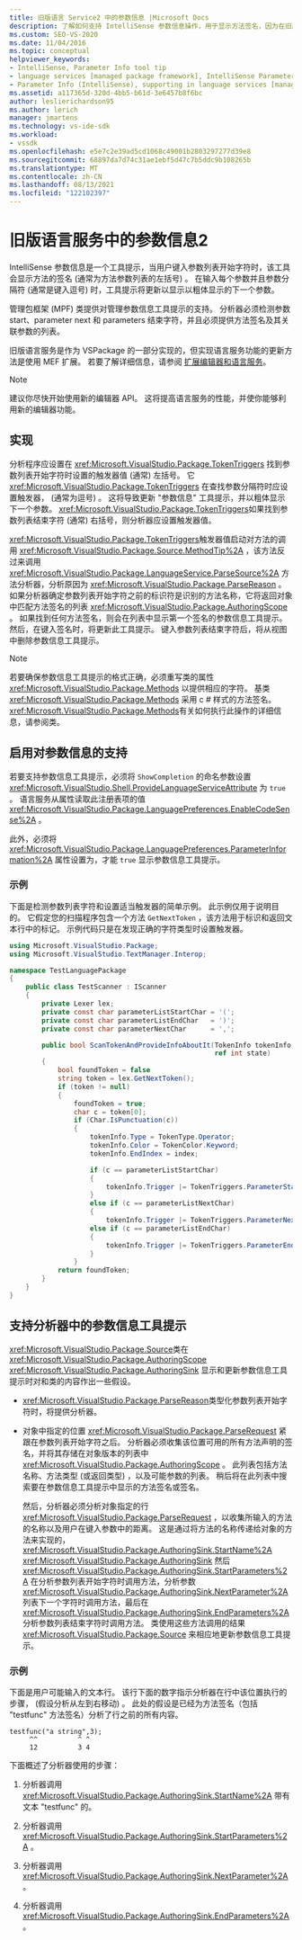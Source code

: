 ```yaml
---
title: 旧版语言 Service2 中的参数信息 |Microsoft Docs
description: 了解如何支持 IntelliSense 参数信息操作，用于显示方法签名，因为在旧版语言服务中键入方法。
ms.custom: SEO-VS-2020
ms.date: 11/04/2016
ms.topic: conceptual
helpviewer_keywords:
- IntelliSense, Parameter Info tool tip
- language services [managed package framework], IntelliSense Parameter Info
- Parameter Info (IntelliSense), supporting in language services [managed package framework]
ms.assetid: a117365d-320d-4bb5-b61d-3e6457b8f6bc
author: leslierichardson95
ms.author: lerich
manager: jmartens
ms.technology: vs-ide-sdk
ms.workload:
- vssdk
ms.openlocfilehash: e5e7c2e39ad5cd1068c49001b2803297277d39e8
ms.sourcegitcommit: 68897da7d74c31ae1ebf5d47c7b5ddc9b108265b
ms.translationtype: MT
ms.contentlocale: zh-CN
ms.lasthandoff: 08/13/2021
ms.locfileid: "122102397"
---
```

# <a name="parameter-info-in-a-legacy-language-service-2"></a>旧版语言服务中的参数信息2
IntelliSense 参数信息是一个工具提示，当用户键入参数列表开始字符时，该工具会显示方法的签名 (通常为方法参数列表的左括号) 。 在输入每个参数并且参数分隔符 (通常是键入逗号) 时，工具提示将更新以显示以粗体显示的下一个参数。

 管理包框架 (MPF) 类提供对管理参数信息工具提示的支持。 分析器必须检测参数 start、parameter next 和 parameters 结束字符，并且必须提供方法签名及其关联参数的列表。

 旧版语言服务是作为 VSPackage 的一部分实现的，但实现语言服务功能的更新方法是使用 MEF 扩展。 若要了解详细信息，请参阅 [扩展编辑器和语言服务](../../extensibility/extending-the-editor-and-language-services.md)。

> [!NOTE]
> 建议你尽快开始使用新的编辑器 API。 这将提高语言服务的性能，并使你能够利用新的编辑器功能。

## <a name="implementation"></a>实现
 分析程序应设置在 <xref:Microsoft.VisualStudio.Package.TokenTriggers> 找到参数列表开始字符时设置的触发器值 (通常) 左括号。 它 <xref:Microsoft.VisualStudio.Package.TokenTriggers> 在查找参数分隔符时应设置触发器， (通常为逗号) 。 这将导致更新 "参数信息" 工具提示，并以粗体显示下一个参数。 <xref:Microsoft.VisualStudio.Package.TokenTriggers>如果找到参数列表结束字符 (通常) 右括号，则分析器应设置触发器值。

 <xref:Microsoft.VisualStudio.Package.TokenTriggers>触发器值启动对方法的调用 <xref:Microsoft.VisualStudio.Package.Source.MethodTip%2A> ，该方法反过来调用 <xref:Microsoft.VisualStudio.Package.LanguageService.ParseSource%2A> 方法分析器，分析原因为 <xref:Microsoft.VisualStudio.Package.ParseReason> 。 如果分析器确定参数列表开始字符之前的标识符是识别的方法名称，它将返回对象中匹配方法签名的列表 <xref:Microsoft.VisualStudio.Package.AuthoringScope> 。 如果找到任何方法签名，则会在列表中显示第一个签名的参数信息工具提示。 然后，在键入签名时，将更新此工具提示。 键入参数列表结束字符后，将从视图中删除参数信息工具提示。

> [!NOTE]
> 若要确保参数信息工具提示的格式正确，必须重写类的属性 <xref:Microsoft.VisualStudio.Package.Methods> 以提供相应的字符。 基类 <xref:Microsoft.VisualStudio.Package.Methods> 采用 c # 样式的方法签名。 <xref:Microsoft.VisualStudio.Package.Methods>有关如何执行此操作的详细信息，请参阅类。

## <a name="enabling-support-for-the-parameter-info"></a>启用对参数信息的支持
 若要支持参数信息工具提示，必须将 `ShowCompletion` 的命名参数设置 <xref:Microsoft.VisualStudio.Shell.ProvideLanguageServiceAttribute> 为 `true` 。 语言服务从属性读取此注册表项的值 <xref:Microsoft.VisualStudio.Package.LanguagePreferences.EnableCodeSense%2A> 。

 此外，必须将 <xref:Microsoft.VisualStudio.Package.LanguagePreferences.ParameterInformation%2A> 属性设置为，才能 `true` 显示参数信息工具提示。

### <a name="example"></a>示例
 下面是检测参数列表字符和设置适当触发器的简单示例。 此示例仅用于说明目的。 它假定您的扫描程序包含一个方法 `GetNextToken` ，该方法用于标识和返回文本行中的标记。 示例代码只是在发现正确的字符类型时设置触发器。

```csharp
using Microsoft.VisualStudio.Package;
using Microsoft.VisualStudio.TextManager.Interop;

namespace TestLanguagePackage
{
    public class TestScanner : IScanner
    {
        private Lexer lex;
        private const char parameterListStartChar = '(';
        private const char parameterListEndChar   = ')';
        private const char parameterNextChar      = ',';

        public bool ScanTokenAndProvideInfoAboutIt(TokenInfo tokenInfo,
                                                   ref int state)
        {
            bool foundToken = false
            string token = lex.GetNextToken();
            if (token != null)
            {
                foundToken = true;
                char c = token[0];
                if (Char.IsPunctuation(c))
                {
                    tokenInfo.Type = TokenType.Operator;
                    tokenInfo.Color = TokenColor.Keyword;
                    tokenInfo.EndIndex = index;

                    if (c == parameterListStartChar)
                    {
                        tokenInfo.Trigger |= TokenTriggers.ParameterStart;
                    }
                    else if (c == parameterListNextChar)
                    {
                        tokenInfo.Trigger |= TokenTriggers.ParameterNext;
                    else if (c == parameterListEndChar)
                    {
                        tokenInfo.Trigger |= TokenTriggers.ParameterEnd;
                    }
                }
            return foundToken;
        }
    }
}
```

## <a name="supporting-the-parameter-info-tooltip-in-the-parser"></a>支持分析器中的参数信息工具提示
 <xref:Microsoft.VisualStudio.Package.Source>类在 <xref:Microsoft.VisualStudio.Package.AuthoringScope> <xref:Microsoft.VisualStudio.Package.AuthoringSink> 显示和更新参数信息工具提示时对和类的内容作出一些假设。

- <xref:Microsoft.VisualStudio.Package.ParseReason>类型化参数列表开始字符时，将提供分析器。

- 对象中指定的位置 <xref:Microsoft.VisualStudio.Package.ParseRequest> 紧跟在参数列表开始字符之后。 分析器必须收集该位置可用的所有方法声明的签名，并将其存储在对象版本的列表中 <xref:Microsoft.VisualStudio.Package.AuthoringScope> 。 此列表包括方法名称、方法类型 (或返回类型) ，以及可能参数的列表。 稍后将在此列表中搜索要在参数信息工具提示中显示的方法签名或签名。

  然后，分析器必须分析对象指定的行 <xref:Microsoft.VisualStudio.Package.ParseRequest> ，以收集所输入的方法的名称以及用户在键入参数中的距离。 这是通过将方法的名称传递给对象的方法来实现的， <xref:Microsoft.VisualStudio.Package.AuthoringSink.StartName%2A> <xref:Microsoft.VisualStudio.Package.AuthoringSink> 然后 <xref:Microsoft.VisualStudio.Package.AuthoringSink.StartParameters%2A> 在分析参数列表开始字符时调用方法，分析参数 <xref:Microsoft.VisualStudio.Package.AuthoringSink.NextParameter%2A> 列表下一个字符时调用方法，最后在 <xref:Microsoft.VisualStudio.Package.AuthoringSink.EndParameters%2A> 分析参数列表结束字符时调用方法。 类使用这些方法调用的结果 <xref:Microsoft.VisualStudio.Package.Source> 来相应地更新参数信息工具提示。

### <a name="example"></a>示例
 下面是用户可能输入的文本行。 该行下面的数字指示分析器在行中该位置执行的步骤， (假设分析从左到右移动) 。 此处的假设是已经为方法签名（包括 "testfunc" 方法签名）分析了行之前的所有内容。

```
testfunc("a string",3);
     ^^          ^ ^
     12          3 4
```

 下面概述了分析器使用的步骤：

1. 分析器调用 <xref:Microsoft.VisualStudio.Package.AuthoringSink.StartName%2A> 带有文本 "testfunc" 的。

2. 分析器调用 <xref:Microsoft.VisualStudio.Package.AuthoringSink.StartParameters%2A> 。

3. 分析器调用 <xref:Microsoft.VisualStudio.Package.AuthoringSink.NextParameter%2A> 。

4. 分析器调用 <xref:Microsoft.VisualStudio.Package.AuthoringSink.EndParameters%2A> 。
